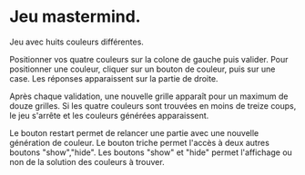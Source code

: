 # Jeu mastermind.

Jeu avec huits couleurs différentes.

Positionner vos quatre couleurs sur la colone de gauche puis valider.
Pour positionner une couleur, cliquer sur un bouton de couleur, puis sur une case.
Les réponses apparaissent sur la partie de droite.

Après chaque validation, une nouvelle grille apparaît pour un maximum de douze grilles.
Si les quatre couleurs sont trouvées en moins de treize coups, le jeu s'arrête et les couleurs générées apparaissent.

Le bouton restart permet de relancer une partie avec une nouvelle génération de couleur.
Le bouton triche permet l'accès à deux autres boutons "show","hide".
Les boutons "show" et "hide" permet l'affichage ou non de la solution des couleurs à trouver.

